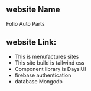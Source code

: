 ## website Name
Folio Auto Parts

## website Link: 

* This is menufactures sites
* This site build is tailwind css
* Component library is DaysiUI
* firebase authentication
* database Mongodb